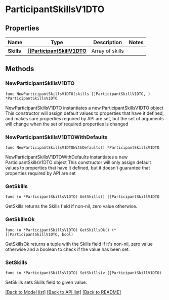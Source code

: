 # ParticipantSkillsV1DTO

## Properties

Name | Type | Description | Notes
------------ | ------------- | ------------- | -------------
**Skills** | [**[]ParticipantSkillV1DTO**](ParticipantSkillV1DTO.md) | Array of skills | 

## Methods

### NewParticipantSkillsV1DTO

`func NewParticipantSkillsV1DTO(skills []ParticipantSkillV1DTO, ) *ParticipantSkillsV1DTO`

NewParticipantSkillsV1DTO instantiates a new ParticipantSkillsV1DTO object
This constructor will assign default values to properties that have it defined,
and makes sure properties required by API are set, but the set of arguments
will change when the set of required properties is changed

### NewParticipantSkillsV1DTOWithDefaults

`func NewParticipantSkillsV1DTOWithDefaults() *ParticipantSkillsV1DTO`

NewParticipantSkillsV1DTOWithDefaults instantiates a new ParticipantSkillsV1DTO object
This constructor will only assign default values to properties that have it defined,
but it doesn't guarantee that properties required by API are set

### GetSkills

`func (o *ParticipantSkillsV1DTO) GetSkills() []ParticipantSkillV1DTO`

GetSkills returns the Skills field if non-nil, zero value otherwise.

### GetSkillsOk

`func (o *ParticipantSkillsV1DTO) GetSkillsOk() (*[]ParticipantSkillV1DTO, bool)`

GetSkillsOk returns a tuple with the Skills field if it's non-nil, zero value otherwise
and a boolean to check if the value has been set.

### SetSkills

`func (o *ParticipantSkillsV1DTO) SetSkills(v []ParticipantSkillV1DTO)`

SetSkills sets Skills field to given value.



[[Back to Model list]](../README.md#documentation-for-models) [[Back to API list]](../README.md#documentation-for-api-endpoints) [[Back to README]](../README.md)


